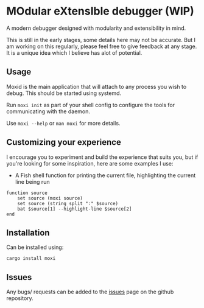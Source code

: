 # MOdular eXtensIble debugger (WIP)
A modern debugger designed with modularity and extensibility in mind.

This is still in the early stages, some details here may not be accurate.
But I am working on this regularly, please feel free to give feedback at any stage.
It is a unique idea which I believe has alot of potential.

## Usage
Moxid is the main application that will attach to any process you wish to debug. This should be
started using systemd.

Run `moxi init` as part of your shell config to configure the tools for communicating with the
daemon.

Use `moxi --help` or `man moxi` for more details.

## Customizing your experience
I encourage you to experiment and build the experience that suits you, but if you're looking for
some inspiration, here are some examples I use:

* A Fish shell function for printing the current file, highlighting the current line being run
```fish
function source
    set source (moxi source) 
    set source (string split ":" $source)
    bat $source[1] --highlight-line $source[2]
end
```

## Installation
Can be installed using:
```
cargo install moxi
```

## Issues
Any bugs/ requests can be added to the [issues](https://github.com/Shivix/moxi/issues) page on the github repository.
